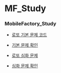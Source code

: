 # MF_Study

### MobileFactory_Study
* [로또 기본 문제 코드](https://github.com/Guafindel/MF_Study/blob/Guifindel/MFStudy/src/day02/Lotto.java)
- [기본 문제 확인](https://user-images.githubusercontent.com/50958613/68727738-99ea5e00-0608-11ea-9275-d62fbcb639ef.JPG)

* [로또 심화 문제 ](https://github.com/Guafindel/MF_Study/blob/Guifindel/MFStudy/src/day06/Logic.java)
- [심화 문제 확인](https://user-images.githubusercontent.com/50958613/68727737-9951c780-0608-11ea-99e6-403e20f77d42.JPG)

